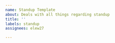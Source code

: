 ```yaml
---
name: Standup Template
about: Deals with all things regarding standup
title: ''
labels: standup
assignees: elew27

---
```



